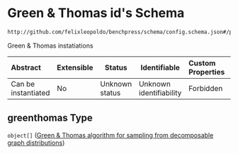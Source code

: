# Green & Thomas id's Schema

```txt
http://github.com/felixleopoldo/benchpress/schema/config.schema.json#/properties/structure_learning_algorithms/properties/greenthomas
```

Green & Thomas instatiations


| Abstract            | Extensible | Status         | Identifiable            | Custom Properties | Additional Properties | Access Restrictions | Defined In                                                                  |
| :------------------ | ---------- | -------------- | ----------------------- | :---------------- | --------------------- | ------------------- | --------------------------------------------------------------------------- |
| Can be instantiated | No         | Unknown status | Unknown identifiability | Forbidden         | Allowed               | none                | [config.schema.json\*](../../out/config.schema.json "open original schema") |

## greenthomas Type

`object[]` ([Green & Thomas algorithm for sampling from decomposable graph distributions](config-definitions-green--thomas-algorithm-for-sampling-from-decomposable-graph-distributions.md))
